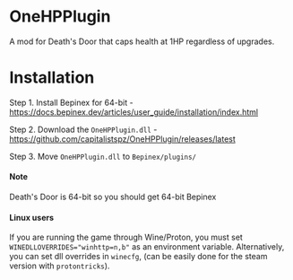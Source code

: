 # OneHPPlugin

A mod for Death's Door that caps health at 1HP regardless of upgrades.

# Installation

Step 1. Install Bepinex for 64-bit - https://docs.bepinex.dev/articles/user_guide/installation/index.html

Step 2. Download the `OneHPPlugin.dll` - https://github.com/capitalistspz/OneHPPlugin/releases/latest

Step 3. Move `OneHPPlugin.dll` to `Bepinex/plugins/`
#### Note
Death's Door is 64-bit so you should get 64-bit Bepinex

#### Linux users
If you are running the game through Wine/Proton, you must set `WINEDLLOVERRIDES="winhttp=n,b"` as an environment variable. Alternatively, you can set dll overrides in `winecfg`, (can be easily done for the steam version with `protontricks`).
